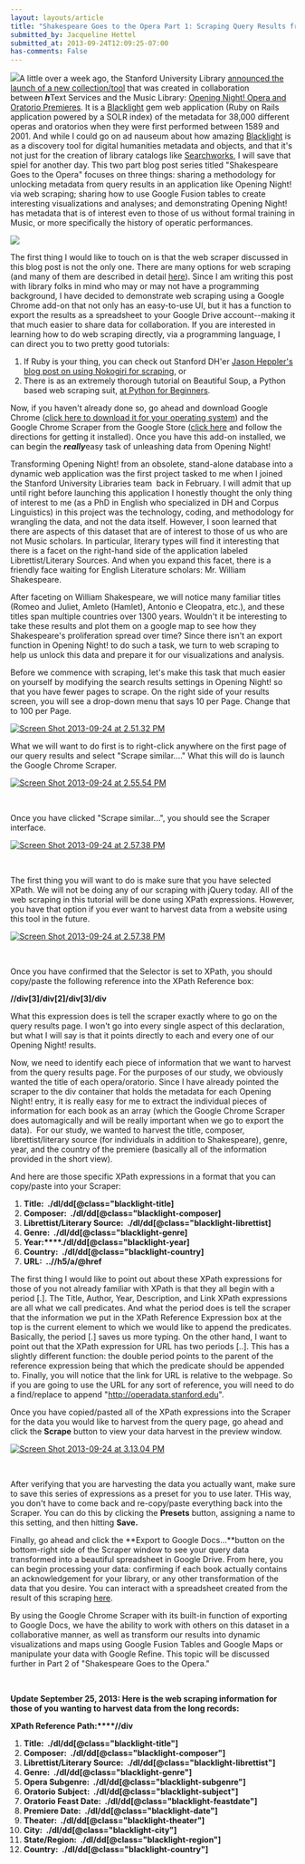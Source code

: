 ```yaml
---
layout: layouts/article
title: "Shakespeare Goes to the Opera Part 1: Scraping Query Results from Opening Night!"
submitted_by: Jacqueline Hettel
submitted_at: 2013-09-24T12:09:25-07:00
has-comments: False
---
```


![](https://digitalhumanities.stanford.edu/sites/g/files/sbiybj8071/f/styles/large/public/Screen%20Shot%202013-09-24%20at%202.51.32%20PM.png?itok=Eg11Evn0)A little over a week ago, the Stanford University Library [announced the launch of a new collection/tool](http://library.stanford.edu/news/2013/09/introducing-opening-night) that was created in collaboration between ***h***Text Services and the Music Library: [Opening Night! Opera and Oratorio Premieres](http://operadata.stanford.edu/). It is a [Blacklight](http://projectblacklight.org/) gem web application (Ruby on Rails application powered by a SOLR index) of the metadata for 38,000 different operas and oratorios when they were first performed between 1589 and 2001. And while I could go on ad nauseum about how amazing [Blacklight](http://projectblacklight.org/) is as a discovery tool for digital humanities metadata and objects, and that it's not just for the creation of library catalogs like [Searchworks](http://searchworks.stanford.edu/), I will save that spiel for another day. This two part blog post series titled "Shakespeare Goes to the Opera" focuses on three things: sharing a methodology for unlocking metadata from query results in an application like Opening Night! via web scraping; sharing how to use Google Fusion tables to create interesting visualizations and analyses; and demonstrating Opening Night! has metadata that is of interest even to those of us without formal training in Music, or more specifically the history of operatic performances. 


![](/sites/g/files/sbiybj8071/f/Screen%20Shot%202013-09-24%20at%202.51.32%20PM.png)


The first thing I would like to touch on is that the web scraper discussed in this blog post is not the only one. There are many options for web scraping (and many of them are described in detail [here](http://stackoverflow.com/questions/2861/options-for-html-scraping)). Since I am writing this post with library folks in mind who may or may not have a programming background, I have decided to demonstrate web scraping using a Google Chrome add-on that not only has an easy-to-use UI, but it has a function to export the results as a spreadsheet to your Google Drive account--making it that much easier to share data for collaboration. If you are interested in learning how to do web scraping directly, via a programming language, I can direct you to two pretty good tutorials:


1. If Ruby is your thing, you can check out Stanford DH'er [Jason Heppler's blog post on using Nokogiri for scraping](http://jasonheppler.org/2012/10/12/better-web-scraping-with-nokogiri.html), or
2. There is as an extremely thorough tutorial on Beautiful Soup, a Python based web scraping suit, [at Python for Beginners](http://www.pythonforbeginners.com/python-on-the-web/web-scraping-with-beautifulsoup/).

Now, if you haven't already done so, go ahead and download Google Chrome ([click here to download it for your operating system](https://www.google.com/intl/en/chrome/browser/)) and the Google Chrome Scraper from the Google Store ([click here](https://chrome.google.com/webstore/detail/scraper/mbigbapnjcgaffohmbkdlecaccepngjd?hl=en) and follow the directions for getting it installed). Once you have this add-on installed, we can begin the ***really***easy task of unleashing data from Opening Night!


Transforming Opening Night! from an obsolete, stand-alone database into a dynamic web application was the first project tasked to me when I joined the Stanford University Libraries team  back in February. I will admit that up until right before launching this application I honestly thought the only thing of interest to me (as a PhD in English who specialized in DH and Corpus Linguistics) in this project was the technology, coding, and methodology for wrangling the data, and not the data itself. However, I soon learned that there are aspects of this dataset that are of interest to those of us who are not Music scholars. In particular, literary types will find it interesting that there is a facet on the right-hand side of the application labeled Librettist/Literary Sources. And when you expand this facet, there is a friendly face waiting for English Literature scholars: Mr. William Shakespeare.


After faceting on William Shakespeare, we will notice many familiar titles (Romeo and Juliet, Amleto (Hamlet), Antonio e Cleopatra, etc.), and these titles span multiple countries over 1300 years. Wouldn't it be interesting to take these results and plot them on a google map to see how they Shakespeare's proliferation spread over time? Since there isn't an export function in Opening Night! to do such a task, we turn to web scraping to help us unlock this data and prepare it for our visualizations and analysis.


Before we commence with scraping, let's make this task that much easier on yourself by modifying the search results settings in Opening Night! so that you have fewer pages to scrape. On the right side of your results screen, you will see a drop-down menu that says 10 per Page. Change that to 100 per Page.


[![Screen Shot 2013-09-24 at 2.51.32 PM](http://www.linguabrarian.com/wp-content/uploads/2013/10/Screen-Shot-2013-09-24-at-2.51.32-PM-1024x545.png)](http://www.linguabrarian.com/wp-content/uploads/2013/10/Screen-Shot-2013-09-24-at-2.51.32-PM.png)


What we will want to do first is to right-click anywhere on the first page of our query results and select "Scrape similar...." What this will do is launch the Google Chrome Scraper.


[![Screen Shot 2013-09-24 at 2.55.54 PM](http://www.linguabrarian.com/wp-content/uploads/2013/10/Screen-Shot-2013-09-24-at-2.55.54-PM-1024x709.png)](http://www.linguabrarian.com/wp-content/uploads/2013/10/Screen-Shot-2013-09-24-at-2.55.54-PM.png)


 


Once you have clicked "Scrape similar...", you should see the Scraper interface.


[![Screen Shot 2013-09-24 at 2.57.38 PM](http://www.linguabrarian.com/wp-content/uploads/2013/10/Screen-Shot-2013-09-24-at-2.57.38-PM-300x145.png)](http://www.linguabrarian.com/wp-content/uploads/2013/10/Screen-Shot-2013-09-24-at-2.57.38-PM.png)


 


The first thing you will want to do is make sure that you have selected XPath. We will not be doing any of our scraping with jQuery today. All of the web scraping in this tutorial will be done using XPath expressions. However, you have that option if you ever want to harvest data from a website using this tool in the future.


[![Screen Shot 2013-09-24 at 2.57.38 PM](http://www.linguabrarian.com/wp-content/uploads/2013/10/Screen-Shot-2013-09-24-at-2.57.38-PM1-300x159.png)](http://www.linguabrarian.com/wp-content/uploads/2013/10/Screen-Shot-2013-09-24-at-2.57.38-PM1.png)


 


Once you have confirmed that the Selector is set to XPath, you should copy/paste the following reference into the XPath Reference box:


**//div[3]/div[2]/div[3]/div**


What this expression does is tell the scraper exactly where to go on the query results page. I won't go into every single aspect of this declaration, but what I will say is that it points directly to each and every one of our Opening Night! results.


Now, we need to identify each piece of information that we want to harvest from the query results page. For the purposes of our study, we obviously wanted the title of each opera/oratorio. Since I have already pointed the scraper to the div container that holds the metadata for each Opening Night! entry, it is really easy for me to extract the individual pieces of information for each book as an array (which the Google Chrome Scraper does automagically and will be really important when we go to export the data).  For our study, we wanted to harvest the title, composer, librettist/literary source (for individuals in addition to Shakespeare), genre, year, and the country of the premiere (basically all of the information provided in the short view).


And here are those specific XPath expressions in a format that you can copy/paste into your Scraper:


1. **Title:  ./dl/dd[@class="blacklight-title]**
2. **Composer:  ./dl/dd[@class="blacklight-composer]**
3. **Librettist/Literary Source:  ./dl/dd[@class="blacklight-librettist]**
4. **Genre:  ./dl/dd[@class="blacklight-genre]**
5. **Year:****./dl/dd[@class="blacklight-year]**
6. **Country:  ./dl/dd[@class="blacklight-country]**
7. **URL:  ..//h5/a/@href**

The first thing I would like to point out about these XPath expressions for those of you not already familiar with XPath is that they all begin with a period [.]. The Title, Author, Year, Description, and Link XPath expressions are all what we call predicates. And what the period does is tell the scraper that the information we put in the XPath Reference Expression box at the top is the current element to which we would like to append the predicates. Basically, the period [.] saves us more typing. On the other hand, I want to point out that the XPath expression for URL has two periods [..]. This has a slightly different function: the double period points to the parent of the reference expression being that which the predicate should be appended to. Finally, you will notice that the link for URL is relative to the webpage. So if you are going to use the URL for any sort of reference, you will need to do a find/replace to append "<http://operadata.stanford.edu>".


Once you have copied/pasted all of the XPath expressions into the Scraper for the data you would like to harvest from the query page, go ahead and click the **Scrape** button to view your data harvest in the preview window.


[![Screen Shot 2013-09-24 at 3.13.04 PM](http://www.linguabrarian.com/wp-content/uploads/2013/10/Screen-Shot-2013-09-24-at-3.13.04-PM-1024x355.png)](http://www.linguabrarian.com/wp-content/uploads/2013/10/Screen-Shot-2013-09-24-at-3.13.04-PM.png)


 


After verifying that you are harvesting the data you actually want, make sure to save this series of expressions as a preset for you to use later. THis way, you don't have to come back and re-copy/paste everything back into the Scraper. You can do this by clicking the **Presets** button, assigning a name to this setting, and then hitting **Save.**


Finally, go ahead and click the **Export to Google Docs...**button on the bottom-right side of the Scraper window to see your query data transformed into a beautiful spreadsheet in Google Drive. From here, you can begin processing your data: confirming if each book actually contains an acknowledgement for your library, or any other transformation of the data that you desire. You can interact with a spreadsheet created from the result of this scraping [here](https://docs.google.com/spreadsheet/ccc?key=0Av5EVcQFto7MdC1oNERaMDRleWtnM3duZUN4LXo3YWc&usp=sharing).


By using the Google Chrome Scraper with its built-in function of exporting to Google Docs, we have the ability to work with others on this dataset in a collaborative manner, as well as transform our results into dynamic visualizations and maps using Google Fusion Tables and Google Maps or manipulate your data with Google Refine. This topic will be discussed further in Part 2 of "Shakespeare Goes to the Opera."


 


**Update September 25, 2013: Here is the web scraping information for those of you wanting to harvest data from the long records:**


**XPath Reference Path:****//div**


1. **Title:  ./dl/dd[@class="blacklight-title"]**
2. **Composer:  ./dl/dd[@class="blacklight-composer"]**
3. **Librettist/Literary Source:  ./dl/dd[@class="blacklight-librettist"]**
4. **Genre:  ./dl/dd[@class="blacklight-genre"]**
5. **Opera Subgenre:  ./dl/dd[@class="blacklight-subgenre"]**
6. **Oratorio Subject:  ./dl/dd[@class="blacklight-subject"]**
7. **Oratorio Feast Date:  ./dl/dd[@class="blacklight-feastdate"]**
8. **Premiere Date:  ./dl/dd[@class="blacklight-date"]**
9. **Theater:  ./dl/dd[@class="blacklight-theater"]**
10. **City:  ./dl/dd[@class="blacklight-city"]**
11. **State/Region:  ./dl/dd[@class="blacklight-region"]**
12. **Country:  ./dl/dd[@class="blacklight-country"]**
 